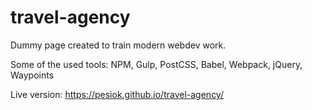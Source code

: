# travel-agency
Dummy page created to train modern webdev work.

Some of the used tools: NPM, Gulp, PostCSS, Babel, Webpack, jQuery, Waypoints

Live version: https://pesiok.github.io/travel-agency/
